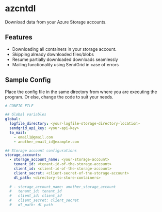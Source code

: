 # azcntdl
Download data from your Azure Storage accounts.

## Features
- Downloading all containers in your storage account.
- Skipping already downloaded files/blobs
- Resume partially downloaded downloads seamlessly
- Mailing functionality using SendGrid in case of errors

## Sample Config
Place the config file in the same directory from where you are executing the program.
Or else, change the code to suit your needs.

```yaml
# CONFIG FILE

## Global variables
global:
  logfile_directory: <your-logfile-storage-directory-location>
  sendgrid_api_key: <your-api-key>
  to_mail:
    - email1@gmail.com
    - another_email_id@example.com

## Storage account configurations
storage_accounts:
  - storage_account_name: <your-storage-account>
    tenant_id: <tenant-id-of-the-storage-account>
    client_id: <client-id-of-the-storage-account>
    client_secret: <client-secret-of-the-storage-account>
    dl_path: <directory-to-store-containers>
  
  # - storage_account_name: another_storage_account
  #   tenant_id: tenant_id
  #   client_id: client_id
  #   client_secret: client_secret
  #   dl_path: dl path
```